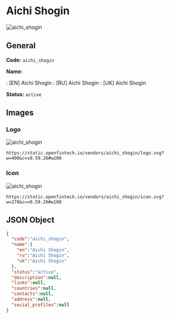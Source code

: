 
# Aichi Shogin 
![aichi_shogin](https://static.openfintech.io/vendors/aichi_shogin/logo.svg?w=400&c=v0.59.26#w200)  

## General 
 
**Code:** `aichi_shogin` 
 
**Name:** 
 
:	[EN] Aichi Shogin 
:	[RU] Aichi Shogin 
:	[UK] Aichi Shogin 
 
**Status:** `active` 
 

## Images 

### Logo 
 
![aichi_shogin](https://static.openfintech.io/vendors/aichi_shogin/logo.svg?w=400&c=v0.59.26#w200)  

```
https://static.openfintech.io/vendors/aichi_shogin/logo.svg?w=400&c=v0.59.26#w200
```  

### Icon 
 
![aichi_shogin](https://static.openfintech.io/vendors/aichi_shogin/icon.svg?w=278&c=v0.59.26#w100)  

```
https://static.openfintech.io/vendors/aichi_shogin/icon.svg?w=278&c=v0.59.26#w100
```  

## JSON Object 

```json
{
  "code":"aichi_shogin",
  "name":{
    "en":"Aichi Shogin",
    "ru":"Aichi Shogin",
    "uk":"Aichi Shogin"
  },
  "status":"active",
  "description":null,
  "links":null,
  "countries":null,
  "contacts":null,
  "address":null,
  "social_profiles":null
}
```  
